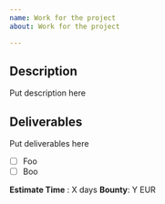 ```yaml
---
name: Work for the project
about: Work for the project

---
```


## Description

Put description here

## Deliverables 

Put deliverables here

 - [ ] Foo 
 - [ ] Boo

**Estimate Time** : X days
**Bounty**:  Y EUR
